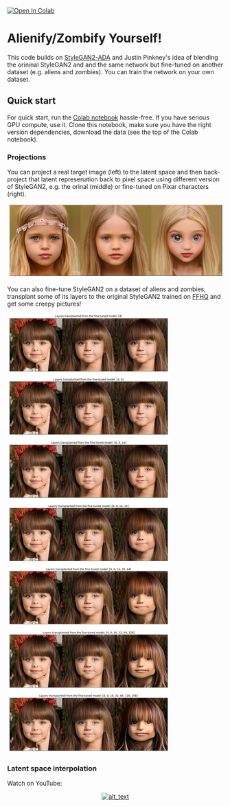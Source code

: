 [![Open In Colab](https://colab.research.google.com/assets/colab-badge.svg)](https://colab.research.google.com/drive/1o6gsTHuA3G-FHohRN0lFquZX76eYRn50#scrollTo=mzog4xryYODB)

# Alienify/Zombify Yourself!

This code builds on [StyleGAN2-ADA](https://github.com/NVlabs/stylegan2-ada-pytorch) and Justin Pinkney's idea of blending the orininal StyleGAN2 and and the same network but fine-tuned on another dataset (e.g. aliens and zombies). You can train the network on your own dataset.

## Quick start
For quick start, run the [Colab notebook](https://colab.research.google.com/drive/1o6gsTHuA3G-FHohRN0lFquZX76eYRn50#scrollTo=mzog4xryYODB) hassle-free. If you have serious GPU compute, use it. Clone this notebook, make sure you have the right version dependencies, download the data (see the top of the Colab notebook).

### Projections

You can project a real target image (left) to the latent space and then back-project that latent represenation back to pixel space using different version of StyleGAN2, e.g. the orinal (middle) or fine-tuned on Pixar characters (right).

![alt text](assets/im1.png)

You can also fine-tune StyleGAN2 on a dataset of aliens and zombies, transplant some of its layers to the original StyleGAN2 trained on [FFHQ](https://github.com/NVlabs/ffhq-dataset) and get some creepy pictures!

![alt text](assets/im2.png)

### Latent space interpolation

Watch on YouTube:

[<p align=center><img alt="alt_text" width="400px" src="https://i.ytimg.com/vi/V1-cEnOjnnI/hqdefault.jpg" /></p>](https://www.youtube.com/embed/V1-cEnOjnnI)

